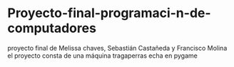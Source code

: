 # Proyecto-final-programaci-n-de-computadores
proyecto final de Melissa chaves, Sebastián Castañeda y Francisco Molina
el proyecto consta de una máquina tragaperras echa en pygame